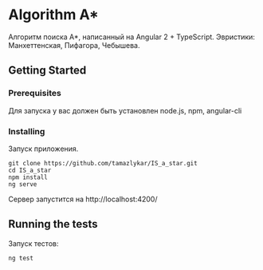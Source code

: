 # Algorithm А*

Алгоритм поиска А*, написанный на Angular 2 + TypeScript. Эвристики: Манхеттенская, Пифагора, Чебышева.

## Getting Started

### Prerequisites

Для запуска у вас должен быть установлен node.js, npm, angular-cli

### Installing

Запуск приложения. 

```
git clone https://github.com/tamazlykar/IS_a_star.git
cd IS_a_star
npm install
ng serve
```

Сервер запустится на http://localhost:4200/

## Running the tests

Запуск тестов:
```
ng test
```
